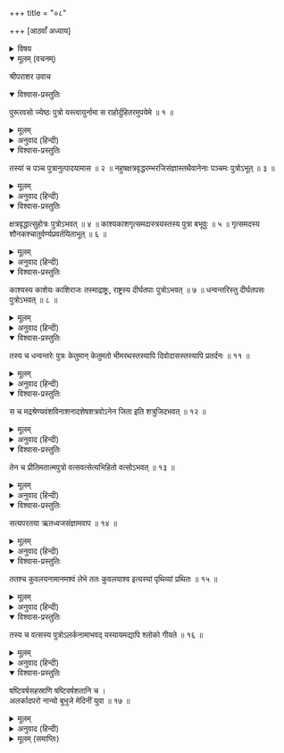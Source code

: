 +++
title = "०८"

+++
[आठवाँ अध्याय]



<details><summary>विषय</summary>

काश्यवंशका वर्णन
</details>


<details open><summary>मूलम् (वचनम्)</summary>

श्रीपराशर उवाच
</details>

<details open><summary>विश्वास-प्रस्तुतिः</summary>

पुरूरवसो ज्येष्ठः पुत्रो यस्त्वायुर्नामा स राहोर्दुहितरमुपयेमे ॥ १ ॥
</details>

<details><summary>मूलम्</summary>

पुरूरवसो ज्येष्ठः पुत्रो यस्त्वायुर्नामा स राहोर्दुहितरमुपयेमे ॥ १ ॥
</details>

<details><summary>अनुवाद (हिन्दी)</summary>

श्रीपराशरजी बोले—आयु नामक जो पुरूरवाका ज्येष्ठ पुत्र था उसने राहुकी कन्यासे विवाह किया ॥ १ ॥
</details>

<details open><summary>विश्वास-प्रस्तुतिः</summary>

तस्यां च पञ्च पुत्रानुत्पादयामास ॥ २ ॥ नहुषक्षत्रवृद्धरम्भरजिसंज्ञास्तथैवानेनाः पञ्चमः पुत्रोऽभूत् ॥ ३ ॥
</details>

<details><summary>मूलम्</summary>

तस्यां च पञ्च पुत्रानुत्पादयामास ॥ २ ॥ नहुषक्षत्रवृद्धरम्भरजिसंज्ञास्तथैवानेनाः पञ्चमः पुत्रोऽभूत् ॥ ३ ॥
</details>

<details><summary>अनुवाद (हिन्दी)</summary>

उससे उसके पाँच पुत्र हुए जिनके नाम क्रमशः नहुष, क्षत्रवृद्ध, रम्भ, रजि और अनेना थे ॥ २-३ ॥
</details>

<details open><summary>विश्वास-प्रस्तुतिः</summary>

क्षत्रवृद्धात्सुहोत्रः पुत्रोऽभवत् ॥ ४ ॥ काश्यकाशगृत्समदास्त्रयस्तस्य पुत्रा बभूवुः ॥ ५ ॥ गृत्समदस्य शौनकश्चातुर्वर्ण्यप्रवर्तयिताभूत् ॥ ६ ॥
</details>

<details><summary>मूलम्</summary>

क्षत्रवृद्धात्सुहोत्रः पुत्रोऽभवत् ॥ ४ ॥ काश्यकाशगृत्समदास्त्रयस्तस्य पुत्रा बभूवुः ॥ ५ ॥ गृत्समदस्य शौनकश्चातुर्वर्ण्यप्रवर्तयिताभूत् ॥ ६ ॥
</details>

<details><summary>अनुवाद (हिन्दी)</summary>

क्षत्रवृद्धके सुहोत्र नामक पुत्र हुआ और सुहोत्रके काश्य, काश तथा गृत्समद नामक तीन पुत्र हुए । गृत्समदका पुत्र शौनक चातुर्वर्ण्यका प्रवर्तक हुआ ॥ ४—६ ॥
</details>

<details open><summary>विश्वास-प्रस्तुतिः</summary>

काश्यस्य काशेयः काशिराजः तस्माद्राष्ट्रः, राष्ट्रस्य दीर्घतपाः पुत्रोऽभवत् ॥ ७ ॥ धन्वन्तरिस्तु दीर्घतपसः पुत्रोऽभवत् ॥ ८ ॥
</details>

<details><summary>मूलम्</summary>

काश्यस्य काशेयः काशिराजः तस्माद्राष्ट्रः, राष्ट्रस्य दीर्घतपाः पुत्रोऽभवत् ॥ ७ ॥ धन्वन्तरिस्तु दीर्घतपसः पुत्रोऽभवत् ॥ ८ ॥
</details>

<details><summary>अनुवाद (हिन्दी)</summary>

काश्यका पुत्र काशिराज काशेय हुआ । उसके राष्ट्र, राष्ट्रके दीर्घतपा और दीर्घतपाके धन्वन्तरि नामक पुत्र हुआ ॥ ७-८ ॥  
स हि संसिद्धकार्यकरणस्सकलसम्भूतिष्वशेषज्ञानविद् भगवता नारायणेन चातीतसम्भूतौ तस्मै वरो दत्तः ॥ ९ ॥ काशिराजगोत्रेऽवतीर्य त्वमष्टधा सम्यगायुर्वेदं करिष्यसि यज्ञभागभुग्भविष्यसीति ॥ १० ॥  
इस धन्वन्तरिके शरीर और इन्द्रियाँ जरा आदि विकारोंसे रहित थीं—तथा सभी जन्मोंमें यह सम्पूर्ण शास्त्रोंका जाननेवाला था । पूर्वजन्ममें भगवान‍् नारायणने उसे यह वर दिया था कि ‘काशिराजके वंशमें उत्पन्न होकर तुम सम्पूर्ण आयुर्वेदको आठ भागोंमें विभक्त करोगे और यज्ञ-भागके भोक्ता होगे’ ॥ ९-१० ॥
</details>

<details open><summary>विश्वास-प्रस्तुतिः</summary>

तस्य च धन्वन्तरेः पुत्रः केतुमान् केतुमतो भीमरथस्तस्यापि दिवोदासस्तस्यापि प्रतर्दनः ॥ ११ ॥
</details>

<details><summary>मूलम्</summary>

तस्य च धन्वन्तरेः पुत्रः केतुमान् केतुमतो भीमरथस्तस्यापि दिवोदासस्तस्यापि प्रतर्दनः ॥ ११ ॥
</details>

<details><summary>अनुवाद (हिन्दी)</summary>

धन्वन्तरिका पुत्र केतुमान्, केतुमान‍्का भीमरथ, भीमरथका दिवोदास तथा दिवोदासका पुत्र प्रतर्दन हुआ ॥ ११ ॥
</details>

<details open><summary>विश्वास-प्रस्तुतिः</summary>

स च मद्रश्रेण्यवंशविनाशनादशेषशत्रवोऽनेन जिता इति शत्रुजिदभवत् ॥ १२ ॥
</details>

<details><summary>मूलम्</summary>

स च मद्रश्रेण्यवंशविनाशनादशेषशत्रवोऽनेन जिता इति शत्रुजिदभवत् ॥ १२ ॥
</details>

<details><summary>अनुवाद (हिन्दी)</summary>

उसने मद्रश्रेण्यवंशका नाश करके समस्त शत्रुओंपर विजय प्राप्त की थी, इसलिये उसका नाम ‘शत्रुजित्’ हुआ ॥ १२ ॥
</details>

<details open><summary>विश्वास-प्रस्तुतिः</summary>

तेन च प्रीतिमतात्मपुत्रो वत्सवत्सेत्यभिहितो वत्सोऽभवत् ॥ १३ ॥
</details>

<details><summary>मूलम्</summary>

तेन च प्रीतिमतात्मपुत्रो वत्सवत्सेत्यभिहितो वत्सोऽभवत् ॥ १३ ॥
</details>

<details><summary>अनुवाद (हिन्दी)</summary>

दिवोदासने अपने इस पुत्र (प्रतर्दन)-से अत्यन्त प्रेमवश ‘वत्स, वत्स’ कहा था, इसलिये इसका नाम ‘वत्स’ हुआ ॥ १३ ॥
</details>

<details open><summary>विश्वास-प्रस्तुतिः</summary>

सत्यपरतया ऋतध्वजसंज्ञामवाप ॥ १४ ॥
</details>

<details><summary>मूलम्</summary>

सत्यपरतया ऋतध्वजसंज्ञामवाप ॥ १४ ॥
</details>

<details><summary>अनुवाद (हिन्दी)</summary>

अत्यन्त सत्यपरायण होनेके कारण इसका नाम ‘ऋतध्वज’ हुआ ॥ १४ ॥
</details>

<details open><summary>विश्वास-प्रस्तुतिः</summary>

ततश्च कुवलयनामानमश्वं लेभे ततः कुवलयाश्व इत्यस्यां पृथिव्यां प्रथितः ॥ १५ ॥
</details>

<details><summary>मूलम्</summary>

ततश्च कुवलयनामानमश्वं लेभे ततः कुवलयाश्व इत्यस्यां पृथिव्यां प्रथितः ॥ १५ ॥
</details>

<details><summary>अनुवाद (हिन्दी)</summary>

तदनन्तर इसने कुवलय नामक अपूर्व अश्व प्राप्त किया । इसलिये यह इस पृथिवीतलपर ‘कुवलयाश्व’ नामसे विख्यात हुआ ॥ १५ ॥
</details>

<details open><summary>विश्वास-प्रस्तुतिः</summary>

तस्य च वत्सस्य पुत्रोऽलर्कनामाभवद् यस्यायमद्यापि श्लोको गीयते ॥ १६ ॥
</details>

<details><summary>मूलम्</summary>

तस्य च वत्सस्य पुत्रोऽलर्कनामाभवद् यस्यायमद्यापि श्लोको गीयते ॥ १६ ॥
</details>

<details><summary>अनुवाद (हिन्दी)</summary>

इस वत्सके अलर्क नामक पुत्र हुआ जिसके विषयमें यह श्लोक आजतक गाया जाता है— ॥ १६ ॥
</details>

<details open><summary>विश्वास-प्रस्तुतिः</summary>

षष्टिवर्षसहस्राणि षष्टिवर्षशतानि च ।  
अलर्कादपरो नान्यो बुभुजे मेदिनीं युवा ॥ १७ ॥
</details>

<details><summary>मूलम्</summary>

षष्टिवर्षसहस्राणि षष्टिवर्षशतानि च ।  
अलर्कादपरो नान्यो बुभुजे मेदिनीं युवा ॥ १७ ॥
</details>

<details><summary>अनुवाद (हिन्दी)</summary>

‘पूर्वकालमें अलर्कके अतिरिक्त और किसीने भी छाछठ सहस्र वर्षतक युवावस्थामें रहकर पृथिवीका भोग नहीं किया’ ॥ १७ ॥  
तस्याप्यलर्कस्य सन्नतिनामाभवदात्मजः ॥ १८ ॥ सन्नतेः सुनीथस्तस्यापि सुकेतुस्तस्माच्च धर्मकेतुर्जज्ञे ॥ १९ ॥ ततश्च सत्यकेतुस्तस्माद्विभुस्तत्तनयस्सुविभुस्ततश्च सुकुमारस्तस्यापि धृष्टकेतुस्ततश्च वीतिहोत्रस्तस्माद्भार्गो भार्गस्य भार्गभूमिस्ततश्चातुर्वर्ण्यप्रवृत्तिरित्येते काश्यभूभृतः कथिताः ॥ २० ॥ रजेस्तु सन्ततिः श्रूयताम् ॥ २१ ॥  
उस अलर्कके भी सन्नति नामक पुत्र हुआ; सन्नतिके सुनीथ, सुनीथके सुकेतु, सुकेतुके धर्मकेतु, धर्मकेतुके सत्यकेतु, सत्यकेतुके विभु, विभुके सुविभु, सुविभुके सुकुमार, सुकुमारके धृष्टकेतु, धृष्टकेतुके वीतिहोत्र, वीतिहोत्रके भार्ग और भार्गके भार्गभूमि नामक पुत्र हुआ; भार्गभूमिसे चातुर्वर्ण्यका प्रचार हुआ । इस प्रकार काश्यवंशके राजाओंका वर्णन हो चुका अब रजिकी सन्तानका विवरण सुनो ॥ १८—२१ ॥
</details>

<details><summary>मूलम् (समाप्तिः)</summary>

इति श्रीविष्णुपुराणे चतुर्थेंऽशे अष्टमोऽध्यायः ॥ ८ ॥
</details>
